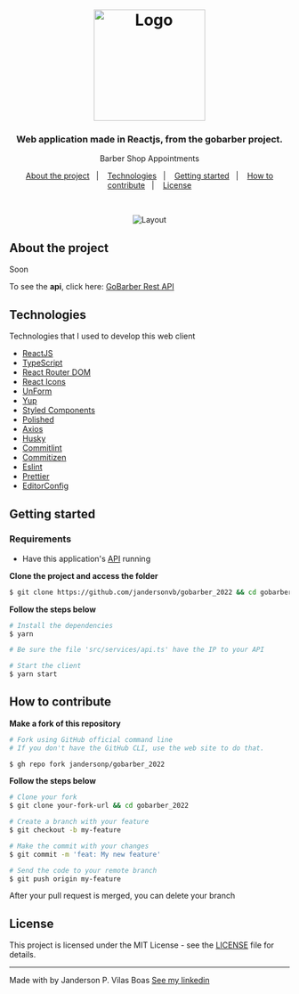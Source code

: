 <h1 align="center">
  <img alt="Logo" src="https://res.cloudinary.com/dhqccndp7/image/upload/v1591839911/logo_gobarber.svg" width="200px">
</h1>

<h3 align="center">
  Web application made in Reactjs, from the gobarber project.
</h3>

<p align="center">Barber Shop Appointments</p>

<p align="center">
  <a href="#%EF%B8%8F-about-the-project">About the project</a>&nbsp;&nbsp;&nbsp;|&nbsp;&nbsp;&nbsp;
  <a href="#-technologies">Technologies</a>&nbsp;&nbsp;&nbsp;|&nbsp;&nbsp;&nbsp;
  <a href="#-getting-started">Getting started</a>&nbsp;&nbsp;&nbsp;|&nbsp;&nbsp;&nbsp;
  <a href="#-how-to-contribute">How to contribute</a>&nbsp;&nbsp;&nbsp;|&nbsp;&nbsp;&nbsp;
  <a href="#-license">License</a>
</p>

</br>

<p align="center">
  <img alt="Layout" src="https://res.cloudinary.com/eliasgcf/image/upload/v1588811213/GoBarber/Kapture_2020-05-06_at_21.25.26_tijnl5.gif">
</p>

## About the project

Soon

To see the **api**, click here: [GoBarber Rest API](URL)</br>


## Technologies

Technologies that I used to develop this web client

- [ReactJS](https://reactjs.org/)
- [TypeScript](https://www.typescriptlang.org/)
- [React Router DOM](https://reacttraining.com/react-router/)
- [React Icons](https://react-icons.netlify.com/#/)
- [UnForm](https://unform.dev/)
- [Yup](https://github.com/jquense/yup)
- [Styled Components](https://styled-components.com/)
- [Polished](https://github.com/styled-components/polished)
- [Axios](https://github.com/axios/axios)
- [Husky](https://github.com/typicode/husky)
- [Commitlint](https://github.com/conventional-changelog/commitlint)
- [Commitizen](https://github.com/commitizen/cz-cli)
- [Eslint](https://eslint.org/)
- [Prettier](https://prettier.io/)
- [EditorConfig](https://editorconfig.org/)

## Getting started

### Requirements

- Have this application's [API](URL) running

**Clone the project and access the folder**

```bash
$ git clone https://github.com/jandersonvb/gobarber_2022 && cd gobarber_2022
```

**Follow the steps below**

```bash
# Install the dependencies
$ yarn

# Be sure the file 'src/services/api.ts' have the IP to your API

# Start the client
$ yarn start
```

## How to contribute

**Make a fork of this repository**

```bash
# Fork using GitHub official command line
# If you don't have the GitHub CLI, use the web site to do that.

$ gh repo fork jandersonp/gobarber_2022
```

**Follow the steps below**

```bash
# Clone your fork
$ git clone your-fork-url && cd gobarber_2022

# Create a branch with your feature
$ git checkout -b my-feature

# Make the commit with your changes
$ git commit -m 'feat: My new feature'

# Send the code to your remote branch
$ git push origin my-feature
```

After your pull request is merged, you can delete your branch

## License

This project is licensed under the MIT License - see the [LICENSE](LICENSE) file for details.

---

Made with by Janderson P. Vilas Boas [See my linkedin](https://www.linkedin.com/in/jandersonvilasboas/)
